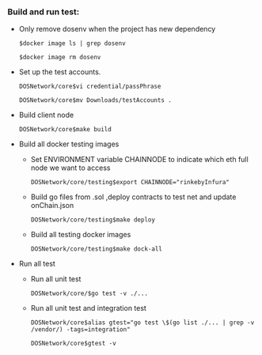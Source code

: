### Build and run test:
- Only remove dosenv when the project has new dependency

  `$docker image ls | grep dosenv`
  
  `$docker image rm dosenv`

- Set up the test accounts.

  `DOSNetwork/core$vi credential/passPhrase`
  
  `DOSNetwork/core$mv Downloads/testAccounts .`

- Build client node

  `DOSNetwork/core$make build`

- Build all docker testing images

  - Set ENVIRONMENT variable CHAINNODE to indicate which eth full node we want to access
 
    `DOSNetwork/core/testing$export CHAINNODE="rinkebyInfura"`

  - Build go files from .sol ,deploy contracts to test net and update onChain.json
  
    `DOSNetwork/core/testing$make deploy`
 
  - Build all testing docker images
  
    `DOSNetwork/core/testing$make dock-all`
 
- Run all test

  - Run all unit test
  
    `DOSNetwork/core/$go test -v ./...`

  - Run all unit test and integration test 
  
    `DOSNetwork/core$alias gtest="go test \$(go list ./... | grep -v /vendor/) -tags=integration"`
 
    `DOSNetwork/core$gtest -v`

